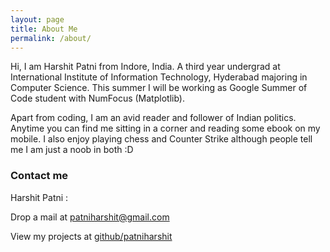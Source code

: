 ```yaml
---
layout: page
title: About Me
permalink: /about/
---
```


Hi, I am Harshit Patni from Indore, India. A third year undergrad at International Institute of Information Technology, Hyderabad majoring in Computer Science. This summer I will be working as Google Summer of Code student with NumFocus (Matplotlib). 

Apart from coding, I am an avid reader and follower of Indian politics. Anytime you can find me sitting in a corner and reading some ebook on my mobile. I also enjoy playing chess and Counter Strike although people tell me I am just a noob in both :D

### Contact me

Harshit Patni :

Drop a mail at [patniharshit@gmail.com](mailto:patniharshit@gmail.com)

View my projects at [github/patniharshit](https://github.com/patniharshit)
